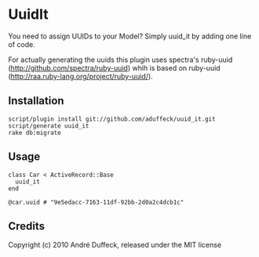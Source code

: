 # UuidIt

You need to assign UUIDs to your Model? Simply uuid_it by adding one line of code.

For actually generating the uuids this plugin uses spectra's ruby-uuid (http://github.com/spectra/ruby-uuid) whih is
based on ruby-uuid (http://raa.ruby-lang.org/project/ruby-uuid/).

## Installation

    script/plugin install git://github.com/aduffeck/uuid_it.git
    script/generate uuid_it
    rake db:migrate


## Usage

    class Car < ActiveRecord::Base
      uuid_it
    end

    @car.uuid # "9e5edacc-7163-11df-92bb-2d0a2c4dcb1c"

## Credits

Copyright (c) 2010 André Duffeck, released under the MIT license
